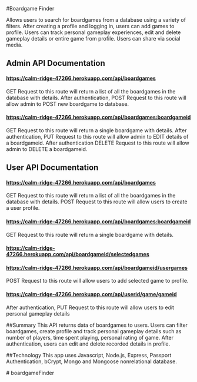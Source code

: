 #Boardgame Finder 

Allows users to search for boardgames from a database using a variety of filters.
After creating a profile and logging in, users can add games to profile.
Users can track personal gameplay experiences, edit and delete gameplay details or entire game from profile.
Users can share via social media.

## Admin API Documentation

#### https://calm-ridge-47266.herokuapp.com/api/boardgames
GET Request to this route will return a list of all the boardgames in the database with details. 
After authentication, POST Request to this route will allow admin to POST new boardgame to database. 

#### https://calm-ridge-47266.herokuapp.com/api/boardgames:boardgameid
GET Request to this route will return a single boardgame with details.
After authentication, PUT Request to this route will allow admin to EDIT details of a boardgameid. 
After authentication DELETE Request to this route will allow admin to DELETE a boardgameid. 

## User API Documentation

#### https://calm-ridge-47266.herokuapp.com/api/boardgames
GET Request to this route will return a list of all the boardgames in the database with details. 
POST Request to this route will allow users to create a user profile. 

#### https://calm-ridge-47266.herokuapp.com/api/boardgames:boardgameid
GET Request to this route will return a single boardgame with details.

#### https://calm-ridge-47266.herokuapp.com/api/boardgameid/selectedgames
<!-- POST Request to this route will allow users to  -->

#### https://calm-ridge-47266.herokuapp.com/api/boardgameid/usergames
POST Request to this route will allow users to add selected game to profile.

#### https://calm-ridge-47266.herokuapp.com/api/userid/game/gameid
After authentication, PUT Request to this route will allow users to edit personal gameplay details


##Summary
This API returns data of boardgames to users. Users can filter boardgames, create profile and track personal gameplay details such as number of players, time spent playing, personal rating of game. After authentication, users can edit and delete recorded details in profile.

##Technology
This app uses Javascript, Node.js, Express, Passport Authentication, bCrypt, Mongo and Mongoose nonrelational database.
<!-- to add react/redux front end --># boardgameFinder
